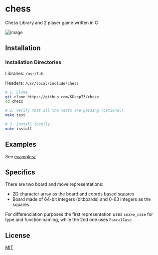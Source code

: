 # chess

Chess Library and 2 player game written in C 

![image](https://github.com/user-attachments/assets/4e377992-daeb-4152-9592-5066781b246a)

## Installation

### Installation Directories

Libraries: `/usr/lib`

Headers: `/usr/local/include/chess`

```bash
# 1. Clone
git clone https://github.com/KDesp73/chezz
cd chezz

# 2. Verify that all the tests are passing (optional)
make test

# 3. Install locally
make install
```

## Examples

See [examples/](https://github.com/KDesp73/chezz/tree/main/examples)

## Specifics

There are two board and move representations:

- 2D character array as the board and coords based squares
- Board made of 64-bit integers (bitboards) and 0-63 integers as the squares

For differenciation purposes the first representation uses `snake_case` for type
and function naming, while the 2nd one uses `PascalCase`

## License

[MIT](./LICENSE)
